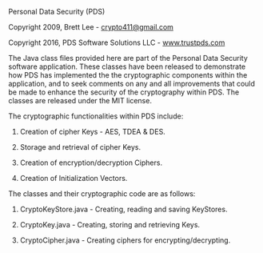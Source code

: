 Personal Data Security (PDS)

Copyright 2009, Brett Lee - crypto411@gmail.com

Copyright 2016, PDS Software Solutions LLC - www.trustpds.com


The Java class files provided here are part of the Personal Data
Security software application.  These classes have been released
to demonstrate how PDS has implemented the the cryptographic
components within the application, and to seek comments on any
and all improvements that could be made to enhance the security
of the cryptography within PDS.  The classes are released under
the MIT license.


The cryptographic functionalities within PDS include:

  1. Creation of cipher Keys - AES, TDEA & DES.

  2. Storage and retrieval of cipher Keys.

  3. Creation of encryption/decryption Ciphers.

  4. Creation of Initialization Vectors.


The classes and their cryptographic code are as follows:

  1. CryptoKeyStore.java - Creating, reading and saving KeyStores.

  2. CryptoKey.java - Creating, storing and retrieving Keys.

  3. CryptoCipher.java - Creating ciphers for encrypting/decrypting.

